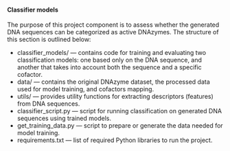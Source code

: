 #### Classifier models
The purpose of this project component is to assess whether the generated DNA sequences can be categorized as active DNAzymes. 
The structure of this section is outlined below: 
- classifier_models/ — contains code for training and evaluating two classification models: one based only on the DNA sequence, and another that takes into account both the sequence and a specific cofactor.
- data/ — contains the original DNAzyme dataset, the processed data used for model training, and cofactors mapping.
- utils/ — provides utility functions for extracting descriptors (features) from DNA sequences.
- classifier_script.py — script for running classification on generated DNA sequences using trained models.
- get_training_data.py — script to prepare or generate the data needed for model training.
- requirements.txt — list of required Python libraries to run the project.
